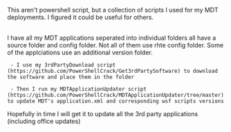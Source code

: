 This aren't powershell script, but a collection of scripts I used for my MDT deployments. I figured it could be useful for others.

<br>I have all my MDT applications seperated into individual folders all have a source folder and config folder. Not all of them use rhte config folder. Some of the applciations use an additional version folder. 
 
     - I use my 3rdPartyDownload script (https://github.com/PowerShellCrack/Get3rdPartySoftware) to download the software and place them in the folder 
     
     - Then I run my MDTApplicationUpdater script (https://github.com/PowerShellCrack/MDTApplicationUpdater/tree/master) to update MDT's application.xml and corresponding wsf scripts versions 


Hopefully in time I will get it to update all the 3rd party applications (including office updates)
